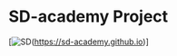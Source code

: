 # SD-academy Project

[![SD](https://github-readme-stats.vercel.app/api?username=ashbeekim)(https://sd-academy.github.io)]
